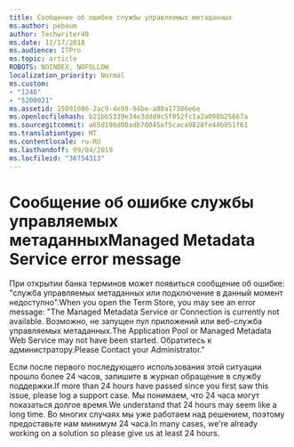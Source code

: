 ```yaml
---
title: Сообщение об ошибке службы управляемых метаданных
ms.author: pebaum
author: Techwriter40
ms.date: 12/17/2018
ms.audience: ITPro
ms.topic: article
ROBOTS: NOINDEX, NOFOLLOW
localization_priority: Normal
ms.custom:
- "1246"
- "5200021"
ms.assetid: 15091086-2ac9-4e99-94be-a08a17386e6e
ms.openlocfilehash: b21bb5339e34e3ddd9c5f052fc1a2a098b25667a
ms.sourcegitcommit: a65d196d00adb70045af5caca9828fe44b951f61
ms.translationtype: MT
ms.contentlocale: ru-RU
ms.lasthandoff: 09/04/2019
ms.locfileid: "36754313"
---
```

# <a name="managed-metadata-service-error-message"></a><span data-ttu-id="1bcef-102">Сообщение об ошибке службы управляемых метаданных</span><span class="sxs-lookup"><span data-stu-id="1bcef-102">Managed Metadata Service error message</span></span>

<span data-ttu-id="1bcef-103">При открытии банка терминов может появиться сообщение об ошибке: "служба управляемых метаданных или подключение в данный момент недоступно".</span><span class="sxs-lookup"><span data-stu-id="1bcef-103">When you open the Term Store, you may see an error message: "The Managed Metadata Service or Connection is currently not available.</span></span> <span data-ttu-id="1bcef-104">Возможно, не запущен пул приложений или веб-служба управляемых метаданных.</span><span class="sxs-lookup"><span data-stu-id="1bcef-104">The Application Pool or Managed Metadata Web Service may not have been started.</span></span> <span data-ttu-id="1bcef-105">Обратитесь к администратору.</span><span class="sxs-lookup"><span data-stu-id="1bcef-105">Please Contact your Administrator."</span></span>
  
<span data-ttu-id="1bcef-106">Если после первого последующего использования этой ситуации прошло более 24 часов, запишите в журнал обращение в службу поддержки.</span><span class="sxs-lookup"><span data-stu-id="1bcef-106">If more than 24 hours have passed since you first saw this issue, please log a support case.</span></span> <span data-ttu-id="1bcef-107">Мы понимаем, что 24 часа могут показаться долгое время.</span><span class="sxs-lookup"><span data-stu-id="1bcef-107">We understand that 24 hours may seem like a long time.</span></span> <span data-ttu-id="1bcef-108">Во многих случаях мы уже работаем над решением, поэтому предоставьте нам минимум 24 часа.</span><span class="sxs-lookup"><span data-stu-id="1bcef-108">In many cases, we're already working on a solution so please give us at least 24 hours.</span></span>
  